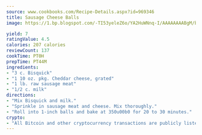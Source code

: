 ```yaml
---
source: www.cookbooks.com/Recipe-Details.aspx?id=969346
title: Sausage Cheese Balls
image: https://1.bp.blogspot.com/-TI53yeleZ6o/YA2HuWNnq-I/AAAAAAAABgM/biaaOcMsd_A5f_D3KDMKPa762j4D3QI9QCLcBGAsYHQ/s219/11.png

yield: 7
ratingValue: 4.5
calories: 207 calories
reviewCount: 137
cookTime: PT0H
prepTime: PT44M
ingredients:
- "3 c. Bisquick"
- "1 10 oz. pkg. Cheddar cheese, grated"
- "1 lb. raw sausage meat"
- "1/2 c. milk"
directions:
- "Mix Bisquick and milk."
- "Sprinkle in sausage meat and cheese. Mix thoroughly."
- "Roll into 1-inch balls and bake at 350u00b0 for 20 to 30 minutes."
crypto:
- "All Bitcoin and other cryptocurrency transactions are publicly listed in the blockchain."
---
```

